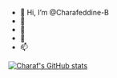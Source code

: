 - 👋 Hi, I’m @Charafeddine-B
- 👀 
- 🌱 
- 💞️ 
- 📫 
<!---
Charafeddine-B/Charafeddine-B is a ✨ special ✨ repository because its `README.md` (this file) appears on your GitHub profile.
You can click the Preview link to take a look at your changes.
--->
[![Charaf's GitHub stats](https://github-readme-stats.vercel.app/api?username=Charafeddine-B)](https://github.com/Charafeddine-B/github-readme-stats)
